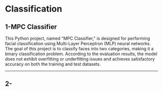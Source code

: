 # Classification

## 1-MPC Classifier

This Python project, named "MPC Classifier," is designed for performing facial classification using Multi-Layer Perceptron (MLP) neural networks. The goal of this project is to classify faces into two categories, making it a binary classification problem. According to the evaluation results, the model does not exhibit overfitting or underfitting issues and achieves satisfactory accuracy on both the training and test datasets.

---

## 2-
